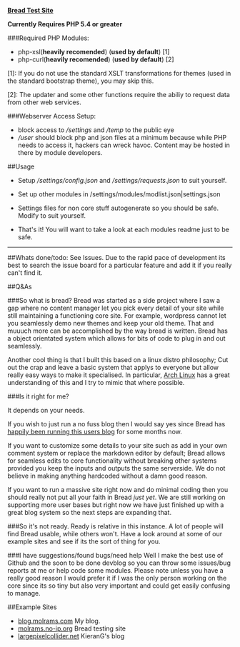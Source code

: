
**[Bread Test Site](http://molrams.no-ip.org/bread/devbread/)**

**Currently Requires PHP 5.4 or greater**

###Required PHP Modules:
 - php-xsl(**heavily recomended**) (**used by default**) [1]
 - php-curl(**heavily recomended**) (**used by default**) [2]
  
[1]: If you do not use the standard XSLT transformations for themes (used in the standard bootstrap theme), you may skip this.

[2]: The updater and some other functions require the abiliy to request data from other web services.

###Webserver Access Setup:
* block access to */settings* and */temp* to the public eye
* */user* should block php and json files at a minimum because while PHP needs to access it, hackers can wreck havoc. Content may be hosted in there by module developers.

##Usage

* Setup */settings/config.json* and */settings/requests.json* to suit yourself.

* Set up other modules in /settings/modules/modlist.json|settings.json

* Settings files for non core stuff autogenerate so you should be safe. Modify to suit yourself.

* That's it! You will want to take a look at each modules readme just to be safe.


------------------

##Whats done/todo:
See Issues. Due to the rapid pace of development its best to search the issue board for a particular feature
and add it if you really can't find it.

##Q&As

###So what is bread?
Bread was started as a side project where I saw a gap where no content manager let you pick every detail of your site while still maintaining a functioning core site. For example, wordpress cannot let you seamlessly demo new themes and keep your old theme. That and muuuch more can be accomplished by the way bread is written. Bread has a object orientated system which allows for bits of code to plug in and out seamlessly.

Another cool thing is that I built this based on a linux distro philosophy; Cut out the crap and leave a basic system that applys to everyone but allow really easy ways to make it specialised. In particular, [Arch Linux](https://wiki.archlinux.org/index.php/The_Arch_Way) has a great understanding of this and I try to mimic that where possible.


###Is it right for me?

It depends on your needs. 

If you wish to just run a no fuss blog then I would say yes since Bread has [happily been running this users blog](http://largepixelcollider.net/bread/index.php) for some months now.

If you want to customize some details to your site such as add in your own comment system or replace the markdown editor by default; Bread allows for seamless edits to core functionality without breaking other systems provided you keep the inputs and outputs the same serverside. We do not believe in making anything hardcoded without a damn good reason.

If you want to run a massive site right now and do minimal coding then you should really not put all your faith in Bread *just yet*. We are still working on supporting more user bases but right now we have just finished up with a great blog system so the next steps are expanding that.

###So it's not ready.
Ready is relative in this instance. A lot of people will find Bread usable, while others won't. Have a look around at some of our example sites and see if its the sort of thing for you.

###I have suggestions/found bugs/need help
Well I make the best use of Github and the soon to be done devblog so you can throw some issues/bug reports at me or help code some modules.
Please note unless you have a really good reason I would prefer it if I was the only person working on the core since its so tiny but also very important
and could get easily confusing to manage.

##Example Sites
- [blog.molrams.com](http://blog.molrams.com) My blog.
- [molrams.no-ip.org](molrams.no-ip.org/bread/devbread) Bread testing site
- [largepixelcollider.net](http://largepixelcollider.net/bread/) KieranG's blog

